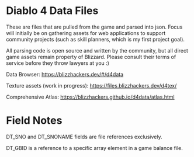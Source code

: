 # Diablo 4 Data Files

These are files that are pulled from the game and parsed into json. Focus will initially be on gathering assets for web applications to support community projects (such as skill planners, which is my first project goal).

All parsing code is open source and written by the community, but all direct game assets remain property of Blizzard. Please consult their terms of service before they throw lawyers at you :)

Data Browser: https://blizzhackers.dev/#/d4data

Texture assets (work in progress): https://files.blizzhackers.dev/d4tex/

Comprehensive Atlas: https://blizzhackers.github.io/d4data/atlas.html

# Field Notes

DT_SNO and DT_SNONAME fields are file references exclusively.

DT_GBID is a reference to a specific array element in a game balance file.
